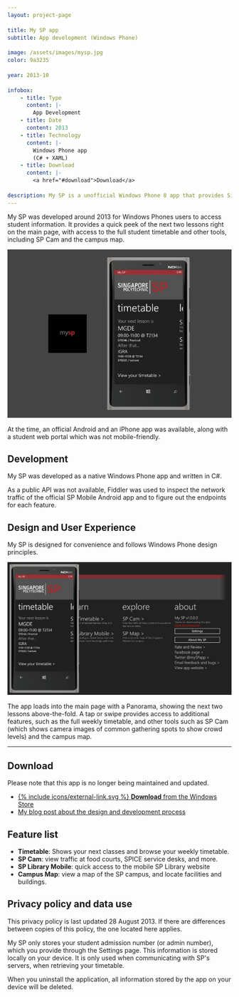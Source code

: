 ```yaml
---
layout: project-page

title: My SP app
subtitle: App development (Windows Phone)

image: /assets/images/mysp.jpg
color: 9a3235

year: 2013-10

infobox: 
    - title: Type
      content: |-
        App Development
    - title: Date
      content: 2013
    - title: Technology
      content: |-
        Windows Phone app
        (C# + XAML)
    - title: Download
      content: |-
        <a href="#download">Download</a>

description: My SP is a unofficial Windows Phone 8 app that provides Singapore Polytechnic students with quick access to their timetables and more.
---
```


My SP was developed around 2013 for Windows Phones users to access student information. It provides a quick peek of the next two lessons right on the main page, with access to the full student timetable and other tools, including SP Cam and the campus map.

![Image of the app](/assets/images/mysp.jpg)

At the time, an official Android and an iPhone app was available, along with a student web portal which was not mobile-friendly. 

## Development

My SP was developed as a native Windows Phone app and written in C#. 

As a public API was not available, Fiddler was used to inspect the network traffic of the official SP Mobile Android app and to figure out the endpoints for each feature. 

## Design and User Experience

My SP is designed for convenience and follows Windows Phone design principles. 

![Main page panorama control of the My SP app](/assets/images/mysp-flow.jpg)

The app loads into the main page with a Panorama, showing the next two lessons above-the-fold. A tap or swipe provides access to additional features, such as the full weekly timetable, and other tools such as SP Cam (which shows camera images of common gathering spots to show crowd levels) and the campus map. 

----- 

## Download

<p class="info warning">Please note that this app is no longer being maintained and updated. </p>

* [{% include icons/external-link.svg %} **Download** from the Windows Store](http://www.windowsphone.com/s?appid=369bb9b2-081e-4b51-a92b-80a783f484bb)
* [My blog post about the design and development process](/posts/about-mysp/)
 
## Feature list

* **Timetable**: Shows your next classes and browse your weekly timetable.
* **SP Cam**: view traffic at food courts, SPICE service desks, and more.
* **SP Library Mobile**: quick access to the mobile SP Library website
* **Campus Map**: view a map of the SP campus, and locate facilities and buildings.

## Privacy policy and data use

This privacy policy is last updated 28 August 2013. If there are differences between copies of this policy, the one located here applies.

My SP only stores your student admission number (or admin number), which you provide through the Settings page. This information is stored locally on your device. It is only used when communicating with SP's servers, when retrieving your timetable.

When you uninstall the application, all information stored by the app on your device will be deleted.
